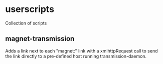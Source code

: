 userscripts
==========
Collection of scripts

magnet-transmission
-----
Adds a link next to each "magnet:" link with a xmlhttpRequest call to send the link directly to a pre-defined host running transmission-daemon.
